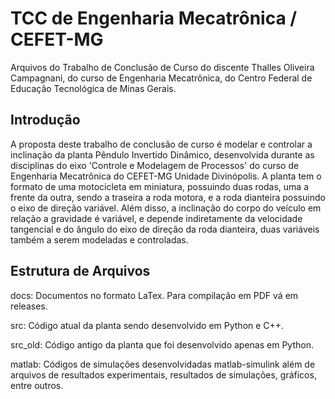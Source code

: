 # TCC de Engenharia Mecatrônica / CEFET-MG

Arquivos do Trabalho de Conclusão de Curso do discente Thalles Oliveira Campagnani, do curso de Engenharia Mecatrônica, do Centro Federal de Educação Tecnológica de Minas Gerais.

## Introdução

A proposta deste trabalho de conclusão de curso é modelar e controlar a inclinação da planta Pêndulo Invertido Dinâmico, desenvolvida durante as disciplinas do eixo 'Controle e Modelagem de Processos' do curso de Engenharia Mecatrônica do CEFET-MG Unidade Divinópolis. A planta tem o formato de uma motocicleta em miniatura, possuindo duas rodas, uma a frente da outra, sendo a traseira a roda motora, e a roda dianteira possuindo o eixo de direção variável. Além disso, a inclinação do corpo do veículo em relação a gravidade é variável, e depende indiretamente da velocidade tangencial e do ângulo do eixo de direção da roda dianteira, duas variáveis também a serem modeladas e controladas.

## Estrutura de Arquivos

docs: Documentos no formato LaTex. Para compilação em PDF vá em releases.

src: Código atual da planta sendo desenvolvido em Python e C++.

src_old: Código antigo da planta que foi desenvolvido apenas em Python.

matlab: Códigos de simulações desenvolvidadas matlab-simulink além de arquivos de resultados experimentais, resultados de simulações, gráficos, entre outros.